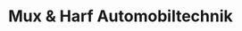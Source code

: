 ---
title: "Mux & Harf Automobiltechnik"
url: /dormagen/mux-und-harf-automobiltechnik/
shop: Autohaus
---